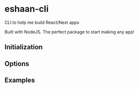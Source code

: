 # eshaan-cli
CLI to help me build React/Next apps 

Built with NodeJS. The perfect package to start making any app!

## Initialization

## Options

## Examples
